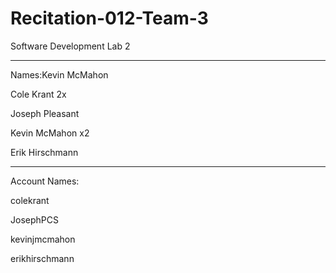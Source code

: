 # Recitation-012-Team-3
Software Development Lab 2

-----
Names:Kevin McMahon

Cole Krant 2x

Joseph Pleasant

Kevin McMahon x2

Erik Hirschmann


-----
Account Names:

colekrant

JosephPCS

kevinjmcmahon

erikhirschmann
